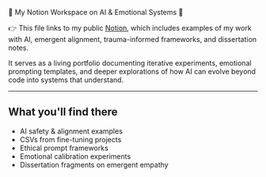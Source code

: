 🪩 My Notion Workspace on AI & Emotional Systems 🪩


👉 This file links to my public [Notion](https://www.notion.so/Welcome-218d0eafdd7480b39da4d4d4c21df9e5?source=copy_link), which includes examples of my work with AI, emergent alignment, trauma-informed frameworks, and dissertation notes.


It serves as a living portfolio documenting iterative experiments, emotional prompting templates, and deeper explorations of how AI can evolve beyond code into systems that understand.

---

## What you'll find there
- AI safety & alignment examples
- CSVs from fine-tuning projects
- Ethical prompt frameworks
- Emotional calibration experiments
- Dissertation fragments on emergent empathy
